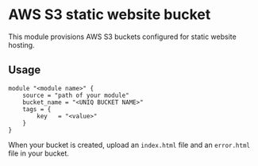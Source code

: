 # AWS S3 static website bucket

This module provisions AWS S3 buckets configured for static website hosting.

## Usage

```hcl
module "<module name>" {
    source = "path of your module"
    bucket_name = "<UNIQ BUCKET NAME>"
    tags = {
        key   = "<value>"
    }
}
```

When your bucket is created, upload an `index.html` file and an `error.html` file in your bucket.